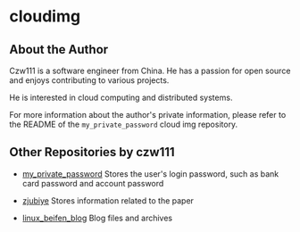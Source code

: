 # cloudimg

## About the Author

Czw111 is a software engineer from China. He has a passion for open source and enjoys contributing to various projects.

He is interested in cloud computing and distributed systems.

For more information about the author's private information, please refer to the README of the `my_private_password` cloud img repository.

## Other Repositories by czw111

- [my_private_password](https://github.com/czw111/my_private_password)
  Stores the user's login password, such as bank card password and account password
  
- [zjubiye](https://github.com/czw111/zjubiye)
  Stores information related to the paper
  
- [linux_beifen_blog](https://github.com/czw111/linux_beifen_blog)
  Blog files and archives
